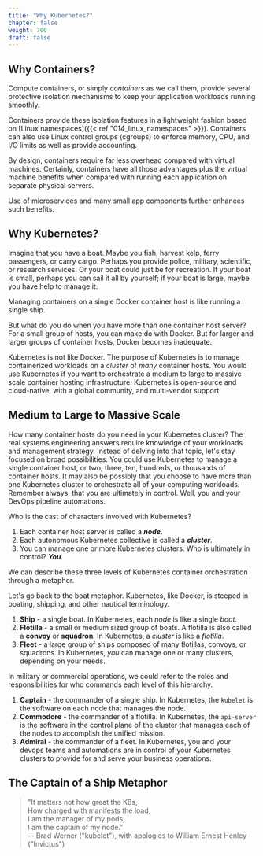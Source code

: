 ```yaml
---
title: "Why Kubernetes?"
chapter: false
weight: 700
draft: false
---
```


## Why Containers?

Compute containers, or simply *containers* as we call them, 
provide several protective isolation mechanisms
to keep your application workloads running smoothly.

Containers provide these isolation features in a lightweight fashion based on 
[Linux namespaces]({{< ref "014_linux_namespaces" >}}).
Containers can also use Linux control groups (cgroups) to 
enforce memory, CPU, and I/O limits as well as provide accounting.

By design, containers require far less overhead compared with virtual machines.
Certainly, containers have all those advantages plus the virtual machine benefits 
when compared with running each application on separate physical servers.

Use of microservices and many small app components further enhances such benefits.

## Why Kubernetes?

Imagine that you have a boat. 
Maybe you fish, harvest kelp, ferry passengers, or carry cargo. 
Perhaps you provide police, military, scientific, or research services.
Or your boat could just be for recreation.
If your boat is small, perhaps you can sail it all by yourself;
if your boat is large, maybe you have help to manage it.

Managing containers on a single Docker container host is like running a single ship.

But what do you do when you have more than one container host server?
For a small group of hosts, you can make do with Docker.
But for larger and larger groups of container hosts, Docker becomes inadequate.

Kubernetes is not like Docker. 
The purpose of Kubernetes is to manage containerized workloads on a *cluster* of *many* container hosts.
You would use Kubernetes if you want to orchestrate a medium to large to massive scale container hosting infrastructure.
Kubernetes is open-source and cloud-native, with a global community, and multi-vendor support.

## Medium to Large to Massive Scale

How many container hosts do you need in your Kubernetes cluster?
The real systems engineering answers require knowledge of your workloads and management strategy.
Instead of delving into that topic, let's stay focused on broad possibilities.
You could use Kubernetes to manage a single container host, or two, three, ten, hundreds, or thousands of container hosts.
It may also be possibly that you choose to have more than one Kubernetes cluster to orchestrate all of your computing workloads.
Remember always, that you are ultimately in control. 
Well, you and your DevOps pipeline automations.

Who is the cast of characters involved with Kubernetes?

1. Each container host server is called a ***node***. 
2. Each autonomous Kubernetes collective is called a ***cluster***.
3. You can manage one or more Kubernetes clusters. Who is ultimately in control? ***You***.

We can describe these three levels of Kubernetes container orchestration through a metaphor.

Let's go back to the boat metaphor.
Kubernetes, like Docker, is steeped in boating, shipping, and other nautical terminology.

1. **Ship** - a single boat. In Kubernetes, each *node* is like a single *boat*.
2. **Flotilla** - a small or medium sized group of boats. A flotilla is also called a **convoy** or **squadron**. In Kubernetes, a *cluster* is like a *flotilla*.
3. **Fleet** - a large group of ships composed of many flotillas, convoys, or squadrons. In Kubernetes, *you* can manage one or many clusters, depending on your needs.

In military or commercial operations, we could refer to the roles and responsibilities for who commands each level of this hierarchy.

1. **Captain** - the commander of a single ship. In Kubernetes, the `kubelet` is the software on each node that manages the node.
2. **Commodore** - the commander of a flotilla. In Kubernetes, the `api-server` is the software in the control plane of the cluster that manages each of the nodes to accomplish the unified mission.
3. **Admiral** - the commander of a fleet. In Kubernetes, you and your devops teams and automations are in control of your Kubernetes clusters to provide for and serve your business operations.

## The Captain of a Ship Metaphor

> "It matters not how great the K8s,  
     How charged with manifests the load,  
   I am the manager of my pods,  
     I am the captain of my node."  
   -- Brad Werner ("kubelet"), with apologies to William Ernest Henley ("Invictus") 
